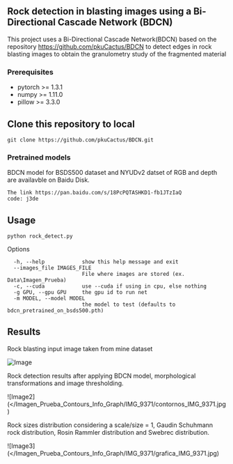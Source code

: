 ## Rock detection in blasting images using a Bi-Directional Cascade Network (BDCN)

This project uses a Bi-Directional Cascade Network(BDCN) based on the repository https://github.com/pkuCactus/BDCN 
to detect edges in rock blasting images to obtain the granulometry study of the fragmented material

### Prerequisites

- pytorch >= 1.3.1
- numpy >= 1.11.0
- pillow >= 3.3.0

## Clone this repository to local
```shell
git clone https://github.com/pkuCactus/BDCN.git
```

### Pretrained models

BDCN model for BSDS500 dataset and NYUDv2 datset of RGB and depth are availavble on Baidu Disk.

    The link https://pan.baidu.com/s/18PcPQTASHKD1-fb1JTzIaQ
    code: j3de

## Usage 
```
python rock_detect.py
```
Options
```
  -h, --help            show this help message and exit
  --images_file IMAGES_FILE
                        File where images are stored (ex. Data\Imagen_Prueba)
  -c, --cuda            use --cuda if using in cpu, else nothing
  -g GPU, --gpu GPU     the gpu id to run net
  -m MODEL, --model MODEL
                        the model to test (defaults to bdcn_pretrained_on_bsds500.pth)
```
## Results
Rock blasting input image taken from mine dataset

![Image](</Data/Imagen_Prueba/IMG_9371.JPG>)

Rock detection results after applying BDCN model, morphological transformations and image thresholding.

![Image2](</Imagen_Prueba_Contours_Info_Graph/IMG_9371/contornos_IMG_9371.jpg)

Rock sizes distribution considering a scale/size = 1, Gaudin Schuhmann rock distribution, Rosin Rammler distribution and Swebrec distribution.

![Image3](</Imagen_Prueba_Contours_Info_Graph/IMG_9371/grafica_IMG_9371.jpg)
